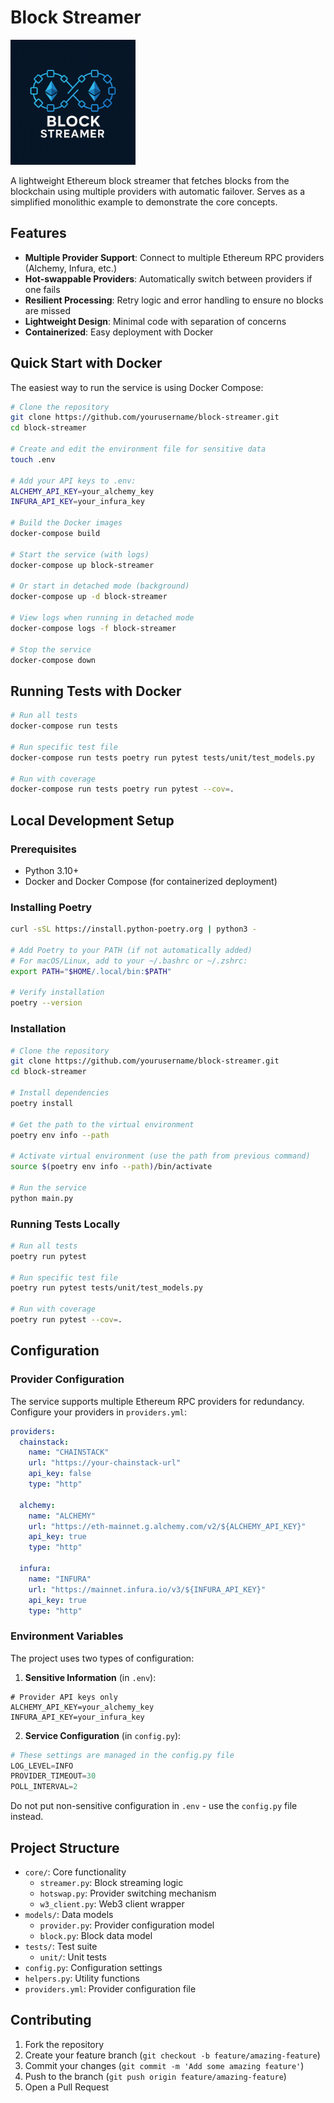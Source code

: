 # Block Streamer

<img src="Logo.png" alt="StockLight Logo" width="200"/>

A lightweight Ethereum block streamer that fetches blocks from the blockchain using multiple providers with automatic failover.
Serves as a simplified monolithic example to demonstrate the core concepts.
## Features

- **Multiple Provider Support**: Connect to multiple Ethereum RPC providers (Alchemy, Infura, etc.)
- **Hot-swappable Providers**: Automatically switch between providers if one fails
- **Resilient Processing**: Retry logic and error handling to ensure no blocks are missed
- **Lightweight Design**: Minimal code with separation of concerns
- **Containerized**: Easy deployment with Docker

## Quick Start with Docker

The easiest way to run the service is using Docker Compose:

```bash
# Clone the repository
git clone https://github.com/yourusername/block-streamer.git
cd block-streamer

# Create and edit the environment file for sensitive data
touch .env

# Add your API keys to .env:
ALCHEMY_API_KEY=your_alchemy_key
INFURA_API_KEY=your_infura_key

# Build the Docker images
docker-compose build

# Start the service (with logs)
docker-compose up block-streamer

# Or start in detached mode (background)
docker-compose up -d block-streamer

# View logs when running in detached mode
docker-compose logs -f block-streamer

# Stop the service
docker-compose down
```

## Running Tests with Docker

```bash
# Run all tests
docker-compose run tests

# Run specific test file
docker-compose run tests poetry run pytest tests/unit/test_models.py

# Run with coverage
docker-compose run tests poetry run pytest --cov=.
```

## Local Development Setup

### Prerequisites

- Python 3.10+
- Docker and Docker Compose (for containerized deployment)


### Installing Poetry

```bash
curl -sSL https://install.python-poetry.org | python3 -

# Add Poetry to your PATH (if not automatically added)
# For macOS/Linux, add to your ~/.bashrc or ~/.zshrc:
export PATH="$HOME/.local/bin:$PATH"

# Verify installation
poetry --version
```

### Installation

```bash
# Clone the repository
git clone https://github.com/yourusername/block-streamer.git
cd block-streamer

# Install dependencies
poetry install

# Get the path to the virtual environment
poetry env info --path

# Activate virtual environment (use the path from previous command)
source $(poetry env info --path)/bin/activate

# Run the service
python main.py
```

### Running Tests Locally

```bash
# Run all tests
poetry run pytest

# Run specific test file
poetry run pytest tests/unit/test_models.py

# Run with coverage
poetry run pytest --cov=.
```

## Configuration

### Provider Configuration

The service supports multiple Ethereum RPC providers for redundancy. Configure your providers in `providers.yml`:

```yaml
providers:
  chainstack:
    name: "CHAINSTACK"
    url: "https://your-chainstack-url"
    api_key: false
    type: "http"

  alchemy:
    name: "ALCHEMY"
    url: "https://eth-mainnet.g.alchemy.com/v2/${ALCHEMY_API_KEY}"
    api_key: true
    type: "http"

  infura:
    name: "INFURA"
    url: "https://mainnet.infura.io/v3/${INFURA_API_KEY}"
    api_key: true
    type: "http"
```

### Environment Variables

The project uses two types of configuration:

1. **Sensitive Information** (in `.env`):
```env
# Provider API keys only
ALCHEMY_API_KEY=your_alchemy_key
INFURA_API_KEY=your_infura_key
```

2. **Service Configuration** (in `config.py`):
```python
# These settings are managed in the config.py file
LOG_LEVEL=INFO
PROVIDER_TIMEOUT=30
POLL_INTERVAL=2
```

Do not put non-sensitive configuration in `.env` - use the `config.py` file instead.

## Project Structure

- `core/`: Core functionality
  - `streamer.py`: Block streaming logic
  - `hotswap.py`: Provider switching mechanism
  - `w3_client.py`: Web3 client wrapper
- `models/`: Data models
  - `provider.py`: Provider configuration model
  - `block.py`: Block data model
- `tests/`: Test suite
  - `unit/`: Unit tests
- `config.py`: Configuration settings
- `helpers.py`: Utility functions
- `providers.yml`: Provider configuration file

## Contributing

1. Fork the repository
2. Create your feature branch (`git checkout -b feature/amazing-feature`)
3. Commit your changes (`git commit -m 'Add some amazing feature'`)
4. Push to the branch (`git push origin feature/amazing-feature`)
5. Open a Pull Request
